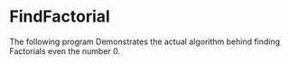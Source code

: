 # FindFactorial
The following program Demonstrates the actual algorithm behind finding Factorials even the number 0.
